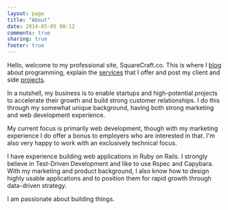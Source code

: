 ```yaml
---
layout: page
title: "About"
date: 2014-05-05 08:12
comments: true
sharing: true
footer: true
---
```


Hello, welcome to my professional site, SquareCraft.co. This is where I [blog](/) about programming, explain the [services](/services) that I offer and post my client and side [projects](/blog/categories/projects/).

In a nutshell, my business is to enable startups and high-potential projects to accelerate their growth and build strong customer relationships. I do this through my somewhat unique background, having both strong marketing and web development experience.

My current focus is primarily web development, though with my marketing experience I do offer a bonus to employers who are interested in that. I'm also very happy to work with an exclusively technical focus.

I have experience building web applications in Ruby on Rails. I strongly believe in Test-Driven Development and like to use Rspec and Capybara. With my marketing and product background, I also know how to design highly usable applications and to position them for rapid growth through data-driven strategy.

I am passionate about building things.
